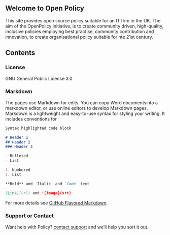 ## Welcome to Open Policy

This site provides open source policy suitable for an IT firm in the UK. The aim of the OpenPolicy initiative, is to create community driven, high-quality, inclusive policies employing best practise, community contribution and innovation, to create organisational policy suitable for hte 21st century. 

## Contents

### License
GNU General Public License 3.0

### Markdown

The pages use Markdown for edits. You can copy Word documentsinto a markdown editor, or use online editors to develop Markdown pages. Markdown is a lightweight and easy-to-use syntax for styling your writing. It includes conventions for

```markdown
Syntax highlighted code block

# Header 1
## Header 2
### Header 3

- Bulleted
- List

1. Numbered
2. List

**Bold** and _Italic_ and `Code` text

[Link](url) and ![Image](src)
```

For more details see [GitHub Flavored Markdown](https://guides.github.com/features/mastering-markdown/).

### Support or Contact

Want help with Policy? [contact support](https://www.axelisys.co.uk/contact) and we’ll help you sort it out.
